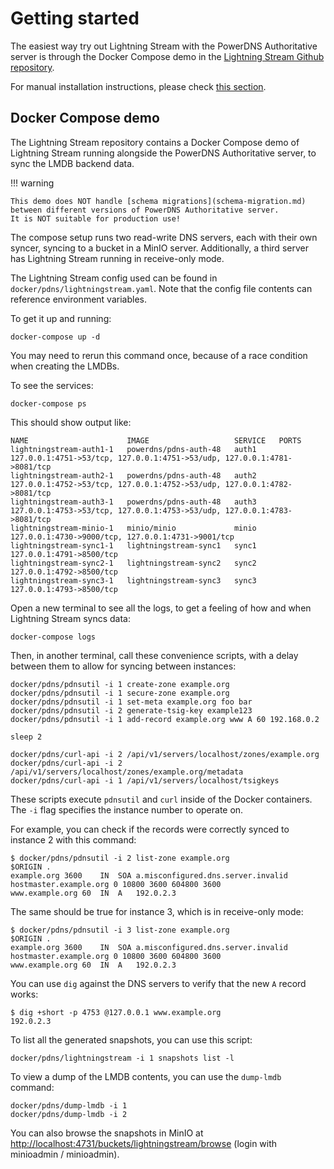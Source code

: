 # Getting started

The easiest way try out Lightning Stream with the PowerDNS Authoritative server is through the Docker Compose demo
in the [Lightning Stream Github repository](https://github.com/PowerDNS/lightningstream/).

For manual installation instructions, please check [this section](pdns-auth-installation.md).


## Docker Compose demo

The Lightning Stream repository contains a Docker Compose demo of Lightning Stream running alongside
the PowerDNS Authoritative server, to sync the LMDB backend data.

!!! warning

    This demo does NOT handle [schema migrations](schema-migration.md) between different versions of PowerDNS Authoritative server.
    It is NOT suitable for production use!

The compose setup runs two read-write DNS servers, each with their own syncer, syncing to a bucket in a MinIO server.
Additionally, a third server has Lightning Stream running in receive-only mode.

The Lightning Stream config used can be found in `docker/pdns/lightningstream.yaml`. Note that the
config file contents can reference environment variables.

To get it up and running:

    docker-compose up -d

You may need to rerun this command once, because of a race condition when creating the LMDBs.

To see the services:

    docker-compose ps

This should show output like:

```
NAME                      IMAGE                   SERVICE   PORTS
lightningstream-auth1-1   powerdns/pdns-auth-48   auth1     127.0.0.1:4751->53/tcp, 127.0.0.1:4751->53/udp, 127.0.0.1:4781->8081/tcp
lightningstream-auth2-1   powerdns/pdns-auth-48   auth2     127.0.0.1:4752->53/tcp, 127.0.0.1:4752->53/udp, 127.0.0.1:4782->8081/tcp
lightningstream-auth3-1   powerdns/pdns-auth-48   auth3     127.0.0.1:4753->53/tcp, 127.0.0.1:4753->53/udp, 127.0.0.1:4783->8081/tcp
lightningstream-minio-1   minio/minio             minio     127.0.0.1:4730->9000/tcp, 127.0.0.1:4731->9001/tcp
lightningstream-sync1-1   lightningstream-sync1   sync1     127.0.0.1:4791->8500/tcp
lightningstream-sync2-1   lightningstream-sync2   sync2     127.0.0.1:4792->8500/tcp
lightningstream-sync3-1   lightningstream-sync3   sync3     127.0.0.1:4793->8500/tcp
```

Open a new terminal to see all the logs, to get a feeling of how and when Lightning Stream syncs data:

    docker-compose logs

Then, in another terminal, call these convenience scripts, with a delay between them to allow for syncing between instances:

    docker/pdns/pdnsutil -i 1 create-zone example.org
    docker/pdns/pdnsutil -i 1 secure-zone example.org
    docker/pdns/pdnsutil -i 1 set-meta example.org foo bar
    docker/pdns/pdnsutil -i 2 generate-tsig-key example123
    docker/pdns/pdnsutil -i 1 add-record example.org www A 60 192.168.0.2

    sleep 2

    docker/pdns/curl-api -i 2 /api/v1/servers/localhost/zones/example.org
    docker/pdns/curl-api -i 2 /api/v1/servers/localhost/zones/example.org/metadata
    docker/pdns/curl-api -i 1 /api/v1/servers/localhost/tsigkeys

These scripts execute `pdnsutil` and `curl` inside of the Docker containers. The `-i` flag specifies the instance number
to operate on.

For example, you can check if the records were correctly synced to instance 2 with this command:

    $ docker/pdns/pdnsutil -i 2 list-zone example.org
    $ORIGIN .
    example.org	3600	IN	SOA	a.misconfigured.dns.server.invalid hostmaster.example.org 0 10800 3600 604800 3600
    www.example.org	60	IN	A	192.0.2.3

The same should be true for instance 3, which is in receive-only mode:

    $ docker/pdns/pdnsutil -i 3 list-zone example.org
    $ORIGIN .
    example.org	3600	IN	SOA	a.misconfigured.dns.server.invalid hostmaster.example.org 0 10800 3600 604800 3600
    www.example.org	60	IN	A	192.0.2.3

You can use `dig` against the DNS servers to verify that the new `A` record works:

    $ dig +short -p 4753 @127.0.0.1 www.example.org
    192.0.2.3

To list all the generated snapshots, you can use this script:

    docker/pdns/lightningstream -i 1 snapshots list -l

To view a dump of the LMDB contents, you can use the `dump-lmdb` command:

    docker/pdns/dump-lmdb -i 1
    docker/pdns/dump-lmdb -i 2

You can also browse the snapshots in MinIO at <http://localhost:4731/buckets/lightningstream/browse>
(login with minioadmin / minioadmin).


